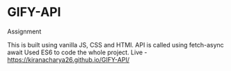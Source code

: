 # GIFY-API
Assignment


This is built using vanilla JS, CSS and HTMl.
API is called using fetch-async await
Used ES6 to code the whole project.
Live - https://kiranacharya26.github.io/GIFY-API/

